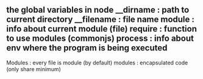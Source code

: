 the global variables in node
__dirname : path to current directory
__filename : file name
module : info about current module (file)
require : function to use modules (commonjs)
process : info about env where the program is being executed
----------------------------------------------------------------
Modules :
every file is module (by default)
modules : encapsulated code (only share minimum)
